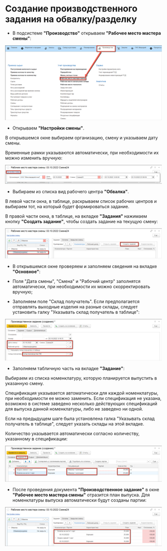 # Создание производственного задания на обвалку/разделку

- В подсистеме **"Производство"** открываем **"Рабочее место мастера смены"**:

![](ProductionAssignment.assets/1.png)

- Открываем **"Настройки смены"**.

В открывшемся окне выбираем организацию, смену и указываем дату смены.

Временные рамки указываются автоматически, при необходимости их можно изменить вручную:

![](ProductionAssignment.assets/2.png)

- Выбираем из списка вид рабочего центра **"Обвалка"**. 

В левой части окна, в таблице, раскрываем список рабочих центров и выбираем тот, на который будет формироваться задание.

В правой части окна, в таблице, на вкладке **"Задания"** нажимаем кнопку **"Создать задание"**, чтобы создать задание на текущую смену:

![](ProductionAssignment.assets/3.png)

- В открывшемся окне проверяем и заполняем сведения на вкладке **"Основное"**:

- Поля "Дата смены", "Смена" и "Рабочий центр" заполнятся автоматически, при необходимости их можно скорректировать вручную;

- Заполняем поле "Склад получатель". Если предполагается отправлять выходные изделия на разные склады, следует установить галку "Указывать склад получатель в таблице":

![](ProductionAssignment.assets/4.png)

- Заполняем табличную часть на вкладке **"Задание"**:

Выбираем из списка номенклатуру, которую планируется выпустить в указанную смену.

Спецификация указывается автоматически для каждой номенклатуры, при необходимости ее можно заменить. Если спецификация не указана, возможно в системе заведено несколько действующих спецификаций для выпуска данной номенклатуры, либо не заведено ни одной.

Если на предыдущем шаге была  установлена галка "Указывать склад получатель в таблице", следует указать склады на этой вкладке.

Количество указывается автоматически согласно количеству, указанному в спецификации:

![](ProductionAssignment.assets/5.png)

- После проведения документа **"Производственное задание"** в окне **"Рабочее место мастера смены"** отразится план выпуска. Для номенклатуры выпуска автоматически будут созданы партии:

![](ProductionAssignment.assets/6.png)